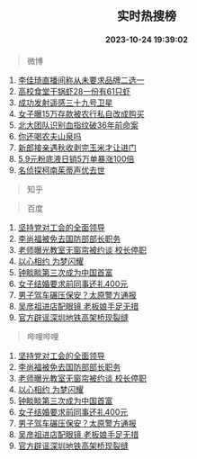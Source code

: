 <div align="center"><h2>实时热搜榜</h2><h4>2023-10-24 19:39:02</h4></div>

> 微博  

1. [李佳琦直播间称从未要求品牌二选一](https://s.weibo.com/weibo?q=%23%E6%9D%8E%E4%BD%B3%E7%90%A6%E7%9B%B4%E6%92%AD%E9%97%B4%E7%A7%B0%E4%BB%8E%E6%9C%AA%E8%A6%81%E6%B1%82%E5%93%81%E7%89%8C%E4%BA%8C%E9%80%89%E4%B8%80%23&t=31&band_rank=1&Refer=top)<br />
2. [高校食堂干锅虾28一份有61只虾](https://s.weibo.com/weibo?q=%23%E9%AB%98%E6%A0%A1%E9%A3%9F%E5%A0%82%E5%B9%B2%E9%94%85%E8%99%BE28%E4%B8%80%E4%BB%BD%E6%9C%8961%E5%8F%AA%E8%99%BE%23&t=31&band_rank=2&Refer=top)<br />
3. [成功发射遥感三十九号卫星](https://s.weibo.com/weibo?q=%23%E6%88%90%E5%8A%9F%E5%8F%91%E5%B0%84%E9%81%A5%E6%84%9F%E4%B8%89%E5%8D%81%E4%B9%9D%E5%8F%B7%E5%8D%AB%E6%98%9F%23&t=31&band_rank=3&Refer=top)<br />
4. [女子曝15万存款被农行私自改成购买](https://s.weibo.com/weibo?q=%23%E5%A5%B3%E5%AD%90%E6%9B%9D15%E4%B8%87%E5%AD%98%E6%AC%BE%E8%A2%AB%E5%86%9C%E8%A1%8C%E7%A7%81%E8%87%AA%E6%94%B9%E6%88%90%E8%B4%AD%E4%B9%B0%23&t=31&band_rank=4&Refer=top)<br />
5. [北大团队识别血指纹破36年前命案](https://s.weibo.com/weibo?q=%23%E5%8C%97%E5%A4%A7%E5%9B%A2%E9%98%9F%E8%AF%86%E5%88%AB%E8%A1%80%E6%8C%87%E7%BA%B9%E7%A0%B436%E5%B9%B4%E5%89%8D%E5%91%BD%E6%A1%88%23&t=31&band_rank=5&Refer=top)<br />
6. [你还喝农夫山泉吗](https://s.weibo.com/weibo?q=%23%E4%BD%A0%E8%BF%98%E5%96%9D%E5%86%9C%E5%A4%AB%E5%B1%B1%E6%B3%89%E5%90%97%23&t=31&band_rank=6&Refer=top)<br />
7. [新郎接亲遇秋收剥完玉米才让进门](https://s.weibo.com/weibo?q=%23%E6%96%B0%E9%83%8E%E6%8E%A5%E4%BA%B2%E9%81%87%E7%A7%8B%E6%94%B6%E5%89%A5%E5%AE%8C%E7%8E%89%E7%B1%B3%E6%89%8D%E8%AE%A9%E8%BF%9B%E9%97%A8%23&t=31&band_rank=7&Refer=top)<br />
8. [5.9元粉底液日销5万单暴涨100倍](https://s.weibo.com/weibo?q=%235.9%E5%85%83%E7%B2%89%E5%BA%95%E6%B6%B2%E6%97%A5%E9%94%805%E4%B8%87%E5%8D%95%E6%9A%B4%E6%B6%A8100%E5%80%8D%23&t=31&band_rank=8&Refer=top)<br />
9. [名侦探柯南茱蒂声优去世](https://s.weibo.com/weibo?q=%23%E5%90%8D%E4%BE%A6%E6%8E%A2%E6%9F%AF%E5%8D%97%E8%8C%B1%E8%92%82%E5%A3%B0%E4%BC%98%E5%8E%BB%E4%B8%96%23&t=31&band_rank=9&Refer=top)<br />

> 知乎  


> 百度  

1. [坚持党对工会的全面领导](https://www.baidu.com/s?wd=%E5%9D%9A%E6%8C%81%E5%85%9A%E5%AF%B9%E5%B7%A5%E4%BC%9A%E7%9A%84%E5%85%A8%E9%9D%A2%E9%A2%86%E5%AF%BC&sa=fyb_news&rsv_dl=fyb_news)<br />
2. [李尚福被免去国防部部长职务](https://www.baidu.com/s?wd=%E6%9D%8E%E5%B0%9A%E7%A6%8F%E8%A2%AB%E5%85%8D%E5%8E%BB%E5%9B%BD%E9%98%B2%E9%83%A8%E9%83%A8%E9%95%BF%E8%81%8C%E5%8A%A1&sa=fyb_news&rsv_dl=fyb_news)<br />
3. [老师曝光教室无窗帘被约谈 校长停职](https://www.baidu.com/s?wd=%E8%80%81%E5%B8%88%E6%9B%9D%E5%85%89%E6%95%99%E5%AE%A4%E6%97%A0%E7%AA%97%E5%B8%98%E8%A2%AB%E7%BA%A6%E8%B0%88+%E6%A0%A1%E9%95%BF%E5%81%9C%E8%81%8C&sa=fyb_news&rsv_dl=fyb_news)<br />
4. [以心相约 为梦闪耀](https://www.baidu.com/s?wd=%E4%BB%A5%E5%BF%83%E7%9B%B8%E7%BA%A6+%E4%B8%BA%E6%A2%A6%E9%97%AA%E8%80%80&sa=fyb_news&rsv_dl=fyb_news)<br />
5. [钟睒睒第三次成为中国首富](https://www.baidu.com/s?wd=%E9%92%9F%E7%9D%92%E7%9D%92%E7%AC%AC%E4%B8%89%E6%AC%A1%E6%88%90%E4%B8%BA%E4%B8%AD%E5%9B%BD%E9%A6%96%E5%AF%8C&sa=fyb_news&rsv_dl=fyb_news)<br />
6. [女子结婚要求前同事还礼400元](https://www.baidu.com/s?wd=%E5%A5%B3%E5%AD%90%E7%BB%93%E5%A9%9A%E8%A6%81%E6%B1%82%E5%89%8D%E5%90%8C%E4%BA%8B%E8%BF%98%E7%A4%BC400%E5%85%83&sa=fyb_news&rsv_dl=fyb_news)<br />
7. [男子驾车碾压保安？太原警方通报](https://www.baidu.com/s?wd=%E7%94%B7%E5%AD%90%E9%A9%BE%E8%BD%A6%E7%A2%BE%E5%8E%8B%E4%BF%9D%E5%AE%89%EF%BC%9F%E5%A4%AA%E5%8E%9F%E8%AD%A6%E6%96%B9%E9%80%9A%E6%8A%A5&sa=fyb_news&rsv_dl=fyb_news)<br />
8. [吴彦祖进店配眼镜 老板娘手足无措](https://www.baidu.com/s?wd=%E5%90%B4%E5%BD%A6%E7%A5%96%E8%BF%9B%E5%BA%97%E9%85%8D%E7%9C%BC%E9%95%9C+%E8%80%81%E6%9D%BF%E5%A8%98%E6%89%8B%E8%B6%B3%E6%97%A0%E6%8E%AA&sa=fyb_news&rsv_dl=fyb_news)<br />
9. [官方辟谣深圳地铁高架桥现裂缝](https://www.baidu.com/s?wd=%E5%AE%98%E6%96%B9%E8%BE%9F%E8%B0%A3%E6%B7%B1%E5%9C%B3%E5%9C%B0%E9%93%81%E9%AB%98%E6%9E%B6%E6%A1%A5%E7%8E%B0%E8%A3%82%E7%BC%9D&sa=fyb_news&rsv_dl=fyb_news)<br />

> 哔哩哔哩  

1. [坚持党对工会的全面领导](https://www.baidu.com/s?wd=%E5%9D%9A%E6%8C%81%E5%85%9A%E5%AF%B9%E5%B7%A5%E4%BC%9A%E7%9A%84%E5%85%A8%E9%9D%A2%E9%A2%86%E5%AF%BC&sa=fyb_news&rsv_dl=fyb_news)<br />
2. [李尚福被免去国防部部长职务](https://www.baidu.com/s?wd=%E6%9D%8E%E5%B0%9A%E7%A6%8F%E8%A2%AB%E5%85%8D%E5%8E%BB%E5%9B%BD%E9%98%B2%E9%83%A8%E9%83%A8%E9%95%BF%E8%81%8C%E5%8A%A1&sa=fyb_news&rsv_dl=fyb_news)<br />
3. [老师曝光教室无窗帘被约谈 校长停职](https://www.baidu.com/s?wd=%E8%80%81%E5%B8%88%E6%9B%9D%E5%85%89%E6%95%99%E5%AE%A4%E6%97%A0%E7%AA%97%E5%B8%98%E8%A2%AB%E7%BA%A6%E8%B0%88+%E6%A0%A1%E9%95%BF%E5%81%9C%E8%81%8C&sa=fyb_news&rsv_dl=fyb_news)<br />
4. [以心相约 为梦闪耀](https://www.baidu.com/s?wd=%E4%BB%A5%E5%BF%83%E7%9B%B8%E7%BA%A6+%E4%B8%BA%E6%A2%A6%E9%97%AA%E8%80%80&sa=fyb_news&rsv_dl=fyb_news)<br />
5. [钟睒睒第三次成为中国首富](https://www.baidu.com/s?wd=%E9%92%9F%E7%9D%92%E7%9D%92%E7%AC%AC%E4%B8%89%E6%AC%A1%E6%88%90%E4%B8%BA%E4%B8%AD%E5%9B%BD%E9%A6%96%E5%AF%8C&sa=fyb_news&rsv_dl=fyb_news)<br />
6. [女子结婚要求前同事还礼400元](https://www.baidu.com/s?wd=%E5%A5%B3%E5%AD%90%E7%BB%93%E5%A9%9A%E8%A6%81%E6%B1%82%E5%89%8D%E5%90%8C%E4%BA%8B%E8%BF%98%E7%A4%BC400%E5%85%83&sa=fyb_news&rsv_dl=fyb_news)<br />
7. [男子驾车碾压保安？太原警方通报](https://www.baidu.com/s?wd=%E7%94%B7%E5%AD%90%E9%A9%BE%E8%BD%A6%E7%A2%BE%E5%8E%8B%E4%BF%9D%E5%AE%89%EF%BC%9F%E5%A4%AA%E5%8E%9F%E8%AD%A6%E6%96%B9%E9%80%9A%E6%8A%A5&sa=fyb_news&rsv_dl=fyb_news)<br />
8. [吴彦祖进店配眼镜 老板娘手足无措](https://www.baidu.com/s?wd=%E5%90%B4%E5%BD%A6%E7%A5%96%E8%BF%9B%E5%BA%97%E9%85%8D%E7%9C%BC%E9%95%9C+%E8%80%81%E6%9D%BF%E5%A8%98%E6%89%8B%E8%B6%B3%E6%97%A0%E6%8E%AA&sa=fyb_news&rsv_dl=fyb_news)<br />
9. [官方辟谣深圳地铁高架桥现裂缝](https://www.baidu.com/s?wd=%E5%AE%98%E6%96%B9%E8%BE%9F%E8%B0%A3%E6%B7%B1%E5%9C%B3%E5%9C%B0%E9%93%81%E9%AB%98%E6%9E%B6%E6%A1%A5%E7%8E%B0%E8%A3%82%E7%BC%9D&sa=fyb_news&rsv_dl=fyb_news)<br />
